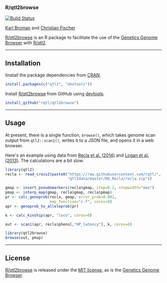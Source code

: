 ### R/qtl2browse

[![Build Status](https://travis-ci.org/rqtl/qtl2browse.svg?branch=master)](https://travis-ci.org/rqtl/qtl2browse)

[Karl Broman](https://kbroman.org) and [Christian Fischer](https://github.com/chfi)

[R/qtl2browse](https://github.com/kbroman/qtl2browse) is an R package
to facilitate the use of the [Genetics Genome
Browser](https://github.com/chfi/purescript-genetics-browser) with
[R/qtl2](https://kbroman.org/qtl2).

---

## Installation

Iinstall the package dependencies from [CRAN](https://cran.r-project.org).

```r
install.packages(c("qtl2", "devtools"))
```

Install [R/qtl2browse](https://github.com/rqtl/qtl2browse) from GitHub
using [devtools](https://devtools.r-lib.org).

```r
install_github("rqtl/qtl2browse")
```


---

## Usage

At present, there is a single function, `browse()`, which takes
genome scan output from `qtl2::scan1()`, writes it to a JSON file, and
opens it in a web browser.

Here's an example using data from [Recla et al.
(2014)](https://www.ncbi.nlm.nih.gov/pubmed/24700285) and [Logan et
al. (2013)](https://www.ncbi.nlm.nih.gov/pubmed/23433259). The
calculations are a bit slow.

```r
library(qtl2)
recla <- read_cross2(paste0("https://raw.githubusercontent.com/rqtl/",
                            "qtl2data/master/DO_Recla/recla.zip"))

gmap <- insert_pseudomarkers(recla$gmap, step=0.2, stepwidth="max")
pmap <- interp_map(gmap, recla$gmap, recla$pmap)
pr <- calc_genoprob(recla, gmap, error_prob=0.002,
                    map_function="c-f", cores=0)
apr <- genoprob_to_alleleprob(pr)

k <- calc_kinship(apr, "loco", cores=0)

out <- scan1(apr, recla$pheno[,"HP_latency"], k, cores=0)

library(qtl2browse)
browse(out, pmap)
```

---

## License

[R/qtl2browse](https://github.com/kbroman/qtl2browse) is released
under the [MIT license](LICENSE.md), as is the [Genetics Genome
Browser](https://github.com/chfi/purescript-genetics-browser).
